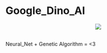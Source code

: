 # Google_Dino_AI
<div align="center">
  <img src="https://github.com/Google_Dino_AI/blob/master/icon.png"><br><br>
</div>

Neural_Net + Genetic Algorithm = &lt;3 
